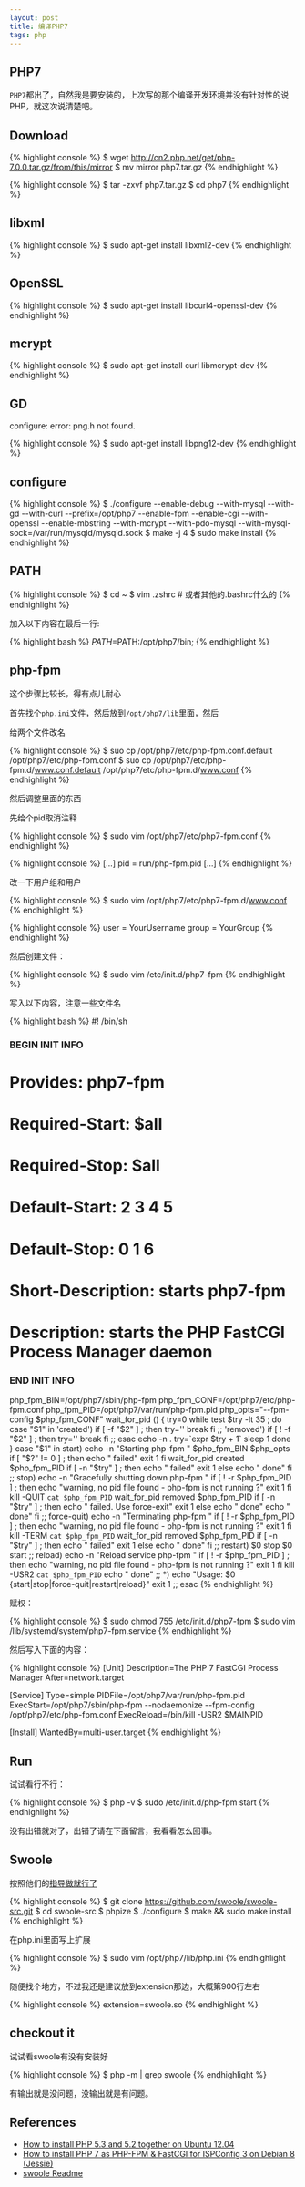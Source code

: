 ```yaml
---
layout: post
title: 编译PHP7
tags: php
---
```


## PHP7

`PHP7`都出了，自然我是要安装的，上次写的那个编译开发环境并没有针对性的说PHP，就这次说清楚吧。

## Download

{% highlight console %}
$ wget http://cn2.php.net/get/php-7.0.0.tar.gz/from/this/mirror
$ mv mirror php7.tar.gz
{% endhighlight %}

{% highlight console %}
$ tar -zxvf php7.tar.gz
$ cd php7
{% endhighlight %}

## libxml

{% highlight console %}
$ sudo apt-get install libxml2-dev
{% endhighlight %}

## OpenSSL

{% highlight console %}
$ sudo apt-get install libcurl4-openssl-dev
{% endhighlight %}

## mcrypt

{% highlight console %}
$ sudo apt-get install curl libmcrypt-dev
{% endhighlight %}

## GD

configure: error: png.h not found.

{% highlight console %}
$ sudo apt-get install libpng12-dev
{% endhighlight %}

## configure

{% highlight console %}
$ ./configure --enable-debug --with-mysql --with-gd --with-curl --prefix=/opt/php7 --enable-fpm --enable-cgi --with-openssl --enable-mbstring --with-mcrypt --with-pdo-mysql --with-mysql-sock=/var/run/mysqld/mysqld.sock
$ make -j 4
$ sudo make install
{% endhighlight %}

## PATH

{% highlight console %}
$ cd ~
$ vim .zshrc # 或者其他的.bashrc什么的
{% endhighlight %}

加入以下内容在最后一行:

{% highlight bash %}
$PATH=$PATH:/opt/php7/bin;
{% endhighlight %}

## php-fpm

这个步骤比较长，得有点儿耐心

首先找个`php.ini`文件，然后放到`/opt/php7/lib`里面，然后

给两个文件改名

{% highlight console %}
$ suo cp /opt/php7/etc/php-fpm.conf.default /opt/php7/etc/php-fpm.conf
$ suo cp /opt/php7/etc/php-fpm.d/www.conf.default /opt/php7/etc/php-fpm.d/www.conf
{% endhighlight %}

然后调整里面的东西

先给个pid取消注释

{% highlight console %}
$ sudo vim /opt/php7/etc/php7-fpm.conf
{% endhighlight %}

{% highlight console %}
[...]
pid = run/php-fpm.pid
[...]
{% endhighlight %}

改一下用户组和用户

{% highlight console %}
$ sudo vim /opt/php7/etc/php7-fpm.d/www.conf
{% endhighlight %}


{% highlight console %}
user = YourUsername
group = YourGroup
{% endhighlight %}


然后创建文件：

{% highlight console %}
$ sudo vim /etc/init.d/php7-fpm
{% endhighlight %}

写入以下内容，注意一些文件名

{% highlight bash %}
#! /bin/sh
### BEGIN INIT INFO
# Provides:          php7-fpm
# Required-Start:    $all
# Required-Stop:     $all
# Default-Start:     2 3 4 5
# Default-Stop:      0 1 6
# Short-Description: starts php7-fpm
# Description:       starts the PHP FastCGI Process Manager daemon
### END INIT INFO
php_fpm_BIN=/opt/php7/sbin/php-fpm
php_fpm_CONF=/opt/php7/etc/php-fpm.conf
php_fpm_PID=/opt/php7/var/run/php-fpm.pid
php_opts="--fpm-config $php_fpm_CONF"
wait_for_pid () {
        try=0
        while test $try -lt 35 ; do
                case "$1" in
                        'created')
                        if [ -f "$2" ] ; then
                                try=''
                                break
                        fi
                        ;;
                        'removed')
                        if [ ! -f "$2" ] ; then
                                try=''
                                break
                        fi
                        ;;
                esac
                echo -n .
                try=`expr $try + 1`
                sleep 1
        done
}
case "$1" in
        start)
                echo -n "Starting php-fpm "
                $php_fpm_BIN $php_opts
                if [ "$?" != 0 ] ; then
                        echo " failed"
                        exit 1
                fi
                wait_for_pid created $php_fpm_PID
                if [ -n "$try" ] ; then
                        echo " failed"
                        exit 1
                else
                        echo " done"
                fi
        ;;
        stop)
                echo -n "Gracefully shutting down php-fpm "
                if [ ! -r $php_fpm_PID ] ; then
                        echo "warning, no pid file found - php-fpm is not running ?"
                        exit 1
                fi
                kill -QUIT `cat $php_fpm_PID`
                wait_for_pid removed $php_fpm_PID
                if [ -n "$try" ] ; then
                        echo " failed. Use force-exit"
                        exit 1
                else
                        echo " done"
                       echo " done"
                fi
        ;;
        force-quit)
                echo -n "Terminating php-fpm "
                if [ ! -r $php_fpm_PID ] ; then
                        echo "warning, no pid file found - php-fpm is not running ?"
                        exit 1
                fi
                kill -TERM `cat $php_fpm_PID`
                wait_for_pid removed $php_fpm_PID
                if [ -n "$try" ] ; then
                        echo " failed"
                        exit 1
                else
                        echo " done"
                fi
        ;;
        restart)
                $0 stop
                $0 start
        ;;
        reload)
                echo -n "Reload service php-fpm "
                if [ ! -r $php_fpm_PID ] ; then
                        echo "warning, no pid file found - php-fpm is not running ?"
                        exit 1
                fi
                kill -USR2 `cat $php_fpm_PID`
                echo " done"
        ;;
        *)
                echo "Usage: $0 {start|stop|force-quit|restart|reload}"
                exit 1
        ;;
esac
{% endhighlight %}

赋权：

{% highlight console %}
$ sudo chmod 755 /etc/init.d/php7-fpm
$ sudo vim /lib/systemd/system/php7-fpm.service
{% endhighlight %}

然后写入下面的内容：

{% highlight console %}
[Unit]
Description=The PHP 7 FastCGI Process Manager
After=network.target

[Service]
Type=simple
PIDFile=/opt/php7/var/run/php-fpm.pid
ExecStart=/opt/php7/sbin/php-fpm --nodaemonize --fpm-config /opt/php7/etc/php-fpm.conf
ExecReload=/bin/kill -USR2 $MAINPID

[Install]
WantedBy=multi-user.target
{% endhighlight %}

## Run

试试看行不行：

{% highlight console %}
$ php -v
$ sudo /etc/init.d/php-fpm start
{% endhighlight %}

没有出错就对了，出错了请在下面留言，我看看怎么回事。

## Swoole

按照他们的[指导做就行了](https://github.com/swoole/swoole-src)

{% highlight console %}
$ git clone https://github.com/swoole/swoole-src.git
$ cd swoole-src
$ phpize
$ ./configure
$ make && sudo make install
{% endhighlight %}

在php.ini里面写上扩展

{% highlight console %}
$ sudo vim /opt/php7/lib/php.ini
{% endhighlight %}

随便找个地方，不过我还是建议放到extension那边，大概第900行左右

{% highlight console %}
extension=swoole.so
{% endhighlight %}

## checkout it

试试看swoole有没有安装好

{% highlight console %}
$ php -m | grep swoole
{% endhighlight %}

有输出就是没问题，没输出就是有问题。

## References

* [How to install PHP 5.3 and 5.2 together on Ubuntu 12.04](http://zgadzaj.com/how-to-install-php-53-and-52-together-on-ubuntu-1204)
* [How to install PHP 7 as PHP-FPM & FastCGI for ISPConfig 3 on Debian 8 (Jessie)](https://www.howtoforge.com/tutorial/how-to-install-php-7-on-debian/)
* [swoole Readme](https://github.com/swoole/swoole-src)
